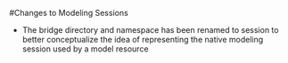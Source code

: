 #Changes to Modeling Sessions
* The bridge directory and namespace has been renamed to session to better conceptualize the idea of representing the native modeling session used by a model resource
